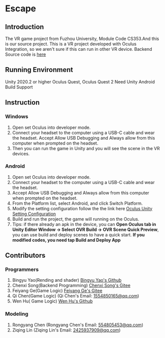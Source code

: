 # Escape

## Introduction
The VR game project from Fuzhou University, Module Code CS353.And this is our source project.
This is a VR project developed with Oculus Integration, so we aren't sure if this can run in other VR device.
Backend Source code is [here](https://gitee.com/song-chengxin/escaping-room-back-end-system-api)

## Running Environment
Unity 2020.2 or higher
Oculus Quest, Oculus Quest 2
Need Unity Android Build Support

## Instruction 
### Windows
1. Open set Oculus into developer mode. 
2. Connect your headset to the computer using a USB-C cable and wear the headset. Accept Allow USB Debugging and Always allow from this computer when prompted on the headset. 
3. Then you can run the game in Unity and you will see the scene in the VR devices. 
### Android
1. Open set Oculus into developer mode. 
2. Connect your headset to the computer using a USB-C cable and wear the headset. 
3. Accept Allow USB Debugging and Always allow from this computer when prompted on the headset. 
4. From the Platform list, select Android, and click Switch Platform.
5. Modify the setting configuration follow the the link here [Oculus Unity Setting Configuration](https://developer.oculus.com/documentation/unity/unity-conf-settings/)
6. Build and run the project, the game will running on the Oculus.
7. Tips: if there already an apk in the device, you can **Open Oculus tab in Unity Editor Window -> Select OVR Build -> OVR Scene Quick Preview**, you can use build and deploy scenes to have a quick start. **If you modified codes, you need tap Build and Deploy App**

## Contributors
### Programmers
1. Bingyu Yao(Rending and shader) [Bingyu Yao's Github](https://github.com/Guiny-Time)
2. Chenxi Song(Backend Programming) [Chenxi Song's Gitee](https://gitee.com/song-chengxin)
3. Feiyang Ge(Game Logic) [Feiyang Ge's Gitee](https://gitee.com/gefeiyanggfy)
4. Qi Chen(Game Logic) (Qi Chen's Email: 1554850165@qq.com)
5. Wen Hu( Game Logic) [Wen Hu's Github](https://github.com/Johnny7255)

### Modeling
1. Rongyang Chen (Rongyang Chen's Email: 554805453@qq.com)
2. Ziqing Lin (Ziqing Lin's Email: 2425937909@qq.com)



